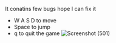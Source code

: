 It conatins few bugs hope I can fix it 
* W A S D to move 
* Space to jump 
* q to quit the game 
![Screenshot (501)](https://user-images.githubusercontent.com/66876387/151227197-159ece87-34bf-4b94-b21f-2a0c446df8e6.png)


